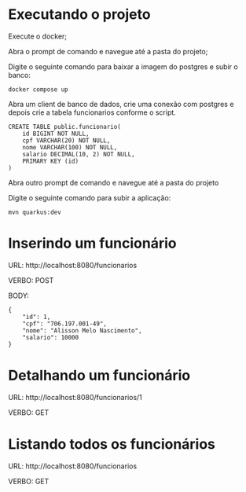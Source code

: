 # Executando o projeto

Execute o docker;

Abra o prompt de comando e navegue até a pasta do projeto;

Digite o seguinte comando para baixar a imagem do postgres e subir o banco:
```shell script
docker compose up
```

Abra um client de banco de dados, crie uma conexão com postgres e depois crie a tabela funcionarios conforme o script.

```shell script
CREATE TABLE public.funcionario(
	id BIGINT NOT NULL,
	cpf VARCHAR(20) NOT NULL,
	nome VARCHAR(100) NOT NULL,
	salario DECIMAL(10, 2) NOT NULL,
	PRIMARY KEY (id)
)
```

Abra outro prompt de comando e navegue até a pasta do projeto

Digite o seguinte comando para subir a aplicação: 
```shell script
mvn quarkus:dev
```

# Inserindo um funcionário
URL: http://localhost:8080/funcionarios

VERBO: POST

BODY:

```shell script
{
    "id": 1,
    "cpf": "706.197.001-49",
    "nome": "Alisson Melo Nascimento",
    "salario": 10000
}
```

# Detalhando um funcionário
URL: http://localhost:8080/funcionarios/1

VERBO: GET

# Listando todos os funcionários
URL: http://localhost:8080/funcionarios

VERBO: GET